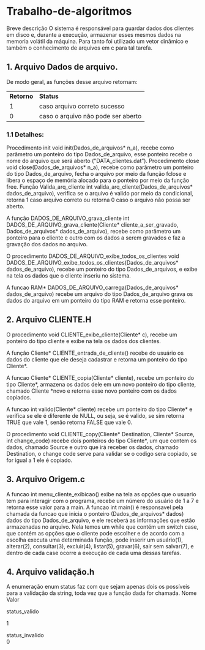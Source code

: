 # Trabalho-de-algoritmos
Breve descrição
O sistema é responsável para guardar dados dos clientes em disco e, durante a execução, armazenar esses mesmos dados na memoria volátil da máquina. Para tanto foi utilizado um vetor dinâmico e também o conhecimento de arquivos em c para tal tarefa.
## 1.	Arquivo Dados de arquivo.
 De modo geral, as funções desse arquivo retornam:

<table>
<tr>
<td><b>Retorno</b></td>
<td><b>Status</b></td>
</tr>
<tr>
<td>1</td>
<td>caso arquivo correto sucesso</td>
</tr>
<tr>
<td>0</td>
<td>caso o arquivo não pode ser aberto
</td>
</tr>	
</table>

### 1.1 Detalhes:
Procedimento init void init(Dados_de_arquivos* n_a), recebe como parâmetro um ponteiro do tipo Dados_de_arquivo, esse ponteiro recebe o nome do arquivo que será aberto ("DATA_clientes.dat”).
Procedimento close void close(Dados_de_arquivos* n_a), recebe como parâmetro um ponteiro do tipo Dados_de_arquivo, fecha o arquivo por meio da função fclose e libera o espaço de memória alocado para o ponteiro por meio da função free.
Função Valida_arq_cliente int valida_arq_cliente(Dados_de_arquivos* dados_de_arquivo), verifica se o arquivo é valido por meio da condicional, retorna 1 caso arquivo correto ou retorna 0 caso o arquivo não possa ser aberto.

A função DADOS_DE_ARQUIVO_grava_cliente 
int DADOS_DE_ARQUIVO_grava_cliente(Cliente* cliente_a_ser_gravado, Dados_de_arquivos* dados_de_arquivo), recebe como parâmetro um ponteiro para o cliente e outro com os dados a serem gravados e faz a gravação dos dados no arquivo.

O procedimento DADOS_DE_ARQUIVO_exibe_todos_os_clientes 
void DADOS_DE_ARQUIVO_exibe_todos_os_clientes(Dados_de_arquivos* dados_de_arquivo), recebe um ponteiro do tipo Dados_de_arquivos, e exibe na tela os dados que o cliente inseriu no sistema.

A funcao RAM* DADOS_DE_ARQUIVO_carrega(Dados_de_arquivos* dados_de_arquivo) recebe um arquivo do tipo Dados_de_arquivo grava os dados do arquivo em um ponteiro do tipo RAM e retorna esse ponteiro.

## 2.	Arquivo CLIENTE.H

O procedimento void CLIENTE_exibe_cliente(Cliente* c), recebe um ponteiro do tipo cliente e exibe na tela os dados dos clientes.

A função Cliente* CLIENTE_entrada_de_cliente() recebe do usuário os dados do cliente que ele deseja cadastrar e retorna um ponteiro do tipo Cliente*.

A funcao Cliente* CLIENTE_copia(Cliente* cliente), recebe um ponteiro do tipo Cliente*, armazena os dados dele em um novo ponteiro do tipo cliente, chamado Cliente *novo e retorna esse novo ponteiro com os dados copiados.

A funcao int valido(Cliente* cliente) recebe um ponteiro do tipo Cliente* e verifica se ele é diferente de NULL, ou seja, se é valido, se sim retorna TRUE que vale 1, senão retorna FALSE que vale 0.

O procedimento void CLIENTE_copy(Cliente* Destination, Cliente* Source, int change_code) recebe dois ponteiros do tipo Cliente*, um que contem os dados, chamado Source e outro que irá receber os dados, chamado Destination, o change code serve para validar se o codigo sera copiado, se for igual a 1 ele é copiado.

## 3.	Arquivo Origem.c

A funcao int menu_cliente_exibicao() exibe na tela as opções que o usuario tem para interagir com o programa, recebe um número do usuário de 1 a 7 e retorna esse valor para a main.
A funcao int main() é responsavel pela chamada da funcao que inicia o ponteiro (Dados_de_arquivos* dados) dados do tipo Dados_de_arquivo, e ele receberá as informações que estão armazenadas no arquivo. Nela temos um while que contém um switch case, que contém as opções que o cliente pode escolher e de acordo com a escolha executa uma determinada função, pode inserir um usuário(1), alterar(2), consultar(3), excluir(4), listar(5), gravar(6), sair sem salvar(7), e dentro de cada case ocorre a execução de cada uma dessas tarefas. 

## 4.	Arquivo validação.h
A enumeração enum status faz com que sejam apenas dois os possíveis para a validação da string, toda vez que a função dada for chamada.
Nome	Valor

status_valido 
		
1

status_invalido 	
0


